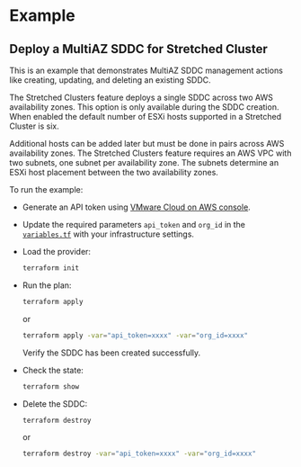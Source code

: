 # Example

## Deploy a MultiAZ SDDC for Stretched Cluster

This is an example that demonstrates MultiAZ SDDC management actions like
creating, updating, and deleting an existing SDDC.

The Stretched Clusters feature deploys a single SDDC across two AWS availability
zones. This option is only available during the SDDC creation. When enabled the
default number of ESXi hosts supported in a Stretched Cluster is six.

Additional hosts can be added later but must be done in pairs across AWS
availability zones. The Stretched Clusters feature requires an AWS VPC with two
subnets, one subnet per availability zone. The subnets determine an ESXi host
placement between the two availability zones.

To run the example:

* Generate an API token using
  [VMware Cloud on AWS console](https://vmc.vmware.com/console/).

* Update the required parameters `api_token` and `org_id` in the
  [`variables.tf`](https://github.com/vmware/terraform-provider-vmc/blob/main/examples/sddc/variables.tf)
  with your infrastructure settings.

* Load the provider:

  ```sh
  terraform init
  ```

* Run the plan:

  ```sh
  terraform apply
  ```

  or

  ```sh
  terraform apply -var="api_token=xxxx" -var="org_id=xxxx"
  ```

  Verify the SDDC has been created successfully.

* Check the state:

  ```sh
  terraform show
  ```

* Delete the SDDC:

  ```sh
  terraform destroy
  ```

  or

  ```sh
  terraform destroy -var="api_token=xxxx" -var="org_id=xxxx"
  ```
